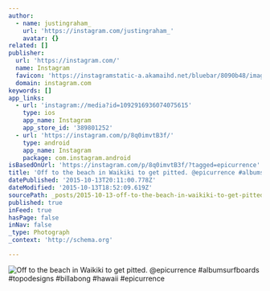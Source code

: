 ```yaml
---
author:
  - name: justingraham_
    url: 'https://instagram.com/justingraham_'
    avatar: {}
related: []
publisher:
  url: 'https://instagram.com/'
  name: Instagram
  favicon: 'https://instagramstatic-a.akamaihd.net/bluebar/8090b48/images/ico/favicon.ico'
  domain: instagram.com
keywords: []
app_links:
  - url: 'instagram://media?id=1092916936074075615'
    type: ios
    app_name: Instagram
    app_store_id: '389801252'
  - url: 'https://instagram.com/p/8q0imvtB3f/'
    type: android
    app_name: Instagram
    package: com.instagram.android
isBasedOnUrl: 'https://instagram.com/p/8q0imvtB3f/?tagged=epicurrence'
title: 'Off to the beach in Waikiki to get pitted. @epicurrence #albumsurfboards #topodesigns #billabong #hawaii #epicurrence'
datePublished: '2015-10-13T20:11:00.778Z'
dateModified: '2015-10-13T18:52:09.619Z'
sourcePath: _posts/2015-10-13-off-to-the-beach-in-waikiki-to-get-pitted-epicurrence-alb.md
published: true
inFeed: true
hasPage: false
inNav: false
_type: Photograph
_context: 'http://schema.org'

---
```

![Off to the beach in Waikiki to get pitted&period; &commat;epicurrence &num;albumsurfboards &num;topodesigns &num;billabong &num;hawaii &num;epicurrence](https://scontent.cdninstagram.com/hphotos-xaf1/t51.2885-15/sh0.08/e35/p640x640/12093270_999014683488416_299438741_n.jpg)